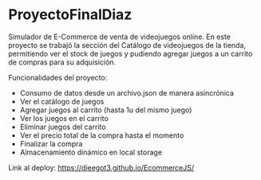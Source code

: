 # ProyectoFinalDiaz
Simulador de E-Commerce de venta de videojuegos online.
En este proyecto se trabajó la sección del Catálogo de videojuegos de la tienda, permitiendo ver el stock de juegos y pudiendo agregar juegos a un carrito de compras para su adquisición.

Funcionalidades del proyecto:
- Consumo de datos desde un archivo.json de manera asincrónica
- Ver el catálogo de juegos
- Agregar juegos al carrito (hasta 1u del mismo juego)
- Ver los juegos en el carrito
- Eliminar juegos del carrito
- Ver el precio total de la compra hasta el momento
- Finalizar la compra
- Almacenamiento dinámico en local storage

Link al deploy:
https://dieegot3.github.io/EcommerceJS/
